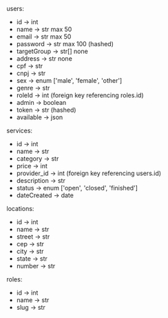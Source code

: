 users:
- id -> int
- name -> str max 50
- email -> str max 50
- password -> str max 100 (hashed)
- targetGroup -> str[] none
- address -> str none
- cpf -> str
- cnpj -> str
- sex -> enum ['male', 'female', 'other']
- genre -> str
- roleId -> int (foreign key referencing roles.id)
- admin -> boolean
- token -> str (hashed)
- available -> json

services:
- id -> int
- name -> str
- category -> str
- price -> int
- provider_id -> int (foreign key referencing users.id)
- description -> str
- status -> enum ['open', 'closed', 'finished']
- dateCreated -> date

locations:
- id -> int
- name -> str
- street -> str
- cep -> str
- city -> str
- state -> str
- number -> str

roles:
- id -> int
- name -> str
- slug -> str